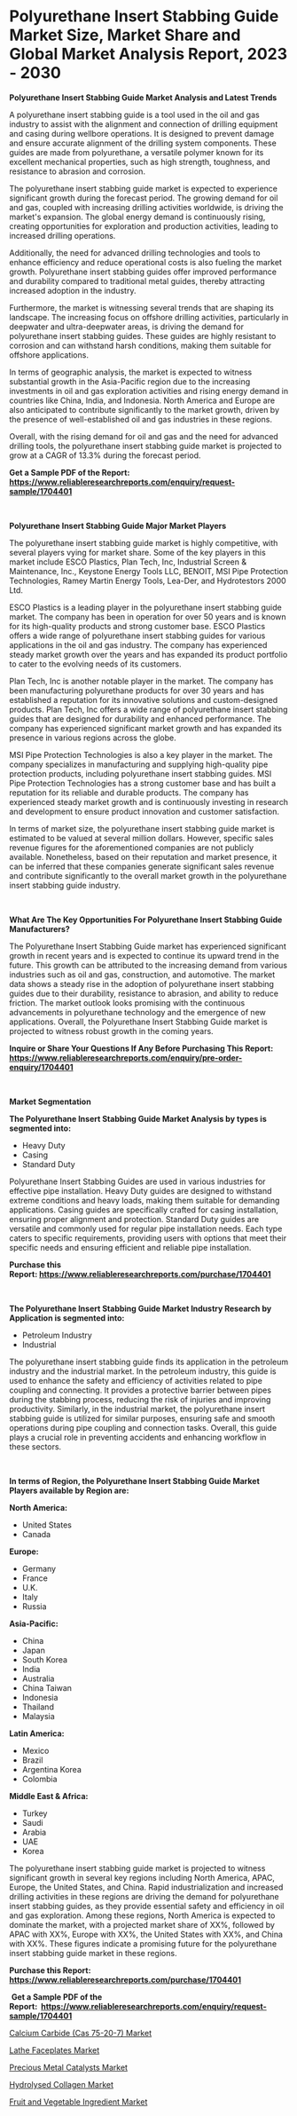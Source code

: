 <p><h1>Polyurethane Insert Stabbing Guide Market Size, Market Share and Global Market Analysis Report, 2023 - 2030</h1></p><p><strong>Polyurethane Insert Stabbing Guide Market Analysis and Latest Trends</strong></p>
<p><p>A polyurethane insert stabbing guide is a tool used in the oil and gas industry to assist with the alignment and connection of drilling equipment and casing during wellbore operations. It is designed to prevent damage and ensure accurate alignment of the drilling system components. These guides are made from polyurethane, a versatile polymer known for its excellent mechanical properties, such as high strength, toughness, and resistance to abrasion and corrosion.</p><p>The polyurethane insert stabbing guide market is expected to experience significant growth during the forecast period. The growing demand for oil and gas, coupled with increasing drilling activities worldwide, is driving the market's expansion. The global energy demand is continuously rising, creating opportunities for exploration and production activities, leading to increased drilling operations.</p><p>Additionally, the need for advanced drilling technologies and tools to enhance efficiency and reduce operational costs is also fueling the market growth. Polyurethane insert stabbing guides offer improved performance and durability compared to traditional metal guides, thereby attracting increased adoption in the industry.</p><p>Furthermore, the market is witnessing several trends that are shaping its landscape. The increasing focus on offshore drilling activities, particularly in deepwater and ultra-deepwater areas, is driving the demand for polyurethane insert stabbing guides. These guides are highly resistant to corrosion and can withstand harsh conditions, making them suitable for offshore applications.</p><p>In terms of geographic analysis, the market is expected to witness substantial growth in the Asia-Pacific region due to the increasing investments in oil and gas exploration activities and rising energy demand in countries like China, India, and Indonesia. North America and Europe are also anticipated to contribute significantly to the market growth, driven by the presence of well-established oil and gas industries in these regions.</p><p>Overall, with the rising demand for oil and gas and the need for advanced drilling tools, the polyurethane insert stabbing guide market is projected to grow at a CAGR of 13.3% during the forecast period.</p></p>
<p><strong>Get a Sample PDF of the Report:&nbsp; <a href="https://www.reliableresearchreports.com/enquiry/request-sample/1704401">https://www.reliableresearchreports.com/enquiry/request-sample/1704401</a></strong></p>
<p>&nbsp;</p>
<p><strong>Polyurethane Insert Stabbing Guide Major Market Players</strong></p>
<p><p>The polyurethane insert stabbing guide market is highly competitive, with several players vying for market share. Some of the key players in this market include ESCO Plastics, Plan Tech, Inc, Industrial Screen & Maintenance, Inc., Keystone Energy Tools LLC, BENOIT, MSI Pipe Protection Technologies, Ramey Martin Energy Tools, Lea-Der, and Hydrotestors 2000 Ltd.</p><p>ESCO Plastics is a leading player in the polyurethane insert stabbing guide market. The company has been in operation for over 50 years and is known for its high-quality products and strong customer base. ESCO Plastics offers a wide range of polyurethane insert stabbing guides for various applications in the oil and gas industry. The company has experienced steady market growth over the years and has expanded its product portfolio to cater to the evolving needs of its customers.</p><p>Plan Tech, Inc is another notable player in the market. The company has been manufacturing polyurethane products for over 30 years and has established a reputation for its innovative solutions and custom-designed products. Plan Tech, Inc offers a wide range of polyurethane insert stabbing guides that are designed for durability and enhanced performance. The company has experienced significant market growth and has expanded its presence in various regions across the globe.</p><p>MSI Pipe Protection Technologies is also a key player in the market. The company specializes in manufacturing and supplying high-quality pipe protection products, including polyurethane insert stabbing guides. MSI Pipe Protection Technologies has a strong customer base and has built a reputation for its reliable and durable products. The company has experienced steady market growth and is continuously investing in research and development to ensure product innovation and customer satisfaction.</p><p>In terms of market size, the polyurethane insert stabbing guide market is estimated to be valued at several million dollars. However, specific sales revenue figures for the aforementioned companies are not publicly available. Nonetheless, based on their reputation and market presence, it can be inferred that these companies generate significant sales revenue and contribute significantly to the overall market growth in the polyurethane insert stabbing guide industry.</p></p>
<p>&nbsp;</p>
<p><strong>What Are The Key Opportunities For Polyurethane Insert Stabbing Guide Manufacturers?</strong></p>
<p><p>The Polyurethane Insert Stabbing Guide market has experienced significant growth in recent years and is expected to continue its upward trend in the future. This growth can be attributed to the increasing demand from various industries such as oil and gas, construction, and automotive. The market data shows a steady rise in the adoption of polyurethane insert stabbing guides due to their durability, resistance to abrasion, and ability to reduce friction. The market outlook looks promising with the continuous advancements in polyurethane technology and the emergence of new applications. Overall, the Polyurethane Insert Stabbing Guide market is projected to witness robust growth in the coming years.</p></p>
<p><strong>Inquire or Share Your Questions If Any Before Purchasing This Report: <a href="https://www.reliableresearchreports.com/enquiry/pre-order-enquiry/1704401">https://www.reliableresearchreports.com/enquiry/pre-order-enquiry/1704401</a></strong></p>
<p>&nbsp;</p>
<p><strong>Market Segmentation</strong></p>
<p><strong>The Polyurethane Insert Stabbing Guide Market Analysis by types is segmented into:</strong></p>
<p><ul><li>Heavy Duty</li><li>Casing</li><li>Standard Duty</li></ul></p>
<p><p>Polyurethane Insert Stabbing Guides are used in various industries for effective pipe installation. Heavy Duty guides are designed to withstand extreme conditions and heavy loads, making them suitable for demanding applications. Casing guides are specifically crafted for casing installation, ensuring proper alignment and protection. Standard Duty guides are versatile and commonly used for regular pipe installation needs. Each type caters to specific requirements, providing users with options that meet their specific needs and ensuring efficient and reliable pipe installation.</p></p>
<p><strong>Purchase this Report:&nbsp;<a href="https://www.reliableresearchreports.com/purchase/1704401">https://www.reliableresearchreports.com/purchase/1704401</a></strong></p>
<p>&nbsp;</p>
<p><strong>The Polyurethane Insert Stabbing Guide Market Industry Research by Application is segmented into:</strong></p>
<p><ul><li>Petroleum Industry</li><li>Industrial</li></ul></p>
<p><p>The polyurethane insert stabbing guide finds its application in the petroleum industry and the industrial market. In the petroleum industry, this guide is used to enhance the safety and efficiency of activities related to pipe coupling and connecting. It provides a protective barrier between pipes during the stabbing process, reducing the risk of injuries and improving productivity. Similarly, in the industrial market, the polyurethane insert stabbing guide is utilized for similar purposes, ensuring safe and smooth operations during pipe coupling and connection tasks. Overall, this guide plays a crucial role in preventing accidents and enhancing workflow in these sectors.</p></p>
<p>&nbsp;</p>
<p><strong>In terms of Region, the Polyurethane Insert Stabbing Guide Market Players available by Region are:</strong></p>
<p>
    <p> <strong> North America: </strong>
        <ul>
            <li>United States</li>
            <li>Canada</li>
        </ul>
        </p> 
    <p> <strong> Europe: </strong>
        <ul>
            <li>Germany</li>
            <li>France</li>
            <li>U.K.</li>
            <li>Italy</li>
            <li>Russia</li>
        </ul>
        </p> 
    <p> <strong> Asia-Pacific: </strong>
        <ul>
            <li>China</li>
            <li>Japan</li>
            <li>South Korea</li>
            <li>India</li>
            <li>Australia</li>
            <li>China Taiwan</li>
            <li>Indonesia</li>
            <li>Thailand</li>
            <li>Malaysia</li>
        </ul>
        </p> 
    <p> <strong> Latin America: </strong>
        <ul>
            <li>Mexico</li>
            <li>Brazil</li>
            <li>Argentina Korea</li>
            <li>Colombia</li>
        </ul>
        </p> 
    <p> <strong> Middle East & Africa: </strong>
        <ul>
            <li>Turkey</li>
            <li>Saudi</li>
            <li>Arabia</li>
            <li>UAE</li>
            <li>Korea</li>
        </ul>
    </p>
    </p>
<p><p>The polyurethane insert stabbing guide market is projected to witness significant growth in several key regions including North America, APAC, Europe, the United States, and China. Rapid industrialization and increased drilling activities in these regions are driving the demand for polyurethane insert stabbing guides, as they provide essential safety and efficiency in oil and gas exploration. Among these regions, North America is expected to dominate the market, with a projected market share of XX%, followed by APAC with XX%, Europe with XX%, the United States with XX%, and China with XX%. These figures indicate a promising future for the polyurethane insert stabbing guide market in these regions.</p></p>
<p><strong>Purchase this Report: <a href="https://www.reliableresearchreports.com/purchase/1704401">https://www.reliableresearchreports.com/purchase/1704401</a></strong></p>
<p>&nbsp;<strong>Get a Sample PDF of the Report:&nbsp;&nbsp;<a href="https://www.reliableresearchreports.com/enquiry/request-sample/1704401">https://www.reliableresearchreports.com/enquiry/request-sample/1704401</a></strong></p>
<p><strong></strong></p>
<p><p><a href="https://github.com/merzlyukov93/Market-Research-Report-List-1/blob/main/calcium-carbide-cas-75-20-7-market.md">Calcium Carbide (Cas 75-20-7) Market</a></p><p><a href="https://github.com/melchekhinf/Market-Research-Report-List-1/blob/main/lathe-faceplates-market.md">Lathe Faceplates Market</a></p><p><a href="https://www.linkedin.com/pulse/precious-metal-catalysts-market-size-share-amp-trends-analysis-jbsme/">Precious Metal Catalysts Market</a></p><p><a href="https://www.linkedin.com/pulse/hydrolysed-collagen-market-size-share-global-analysis-4irfe/">Hydrolysed Collagen Market</a></p><p><a href="https://medium.com/@read.code.store/fruit-and-vegetable-ingredient-market-outlook-industry-overview-and-forecast-2023-to-2030-5bf87111de8b">Fruit and Vegetable Ingredient Market</a></p></p>